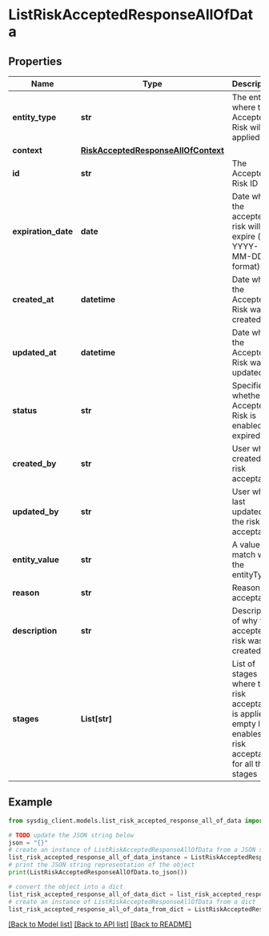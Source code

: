 # ListRiskAcceptedResponseAllOfData


## Properties

Name | Type | Description | Notes
------------ | ------------- | ------------- | -------------
**entity_type** | **str** | The entity where the Accepted Risk will be applied. | 
**context** | [**RiskAcceptedResponseAllOfContext**](RiskAcceptedResponseAllOfContext.md) |  | 
**id** | **str** | The Accepted Risk ID | 
**expiration_date** | **date** | Date when the accepted risk will expire (in YYYY-MM-DD format) | [optional] 
**created_at** | **datetime** | Date when the Accepted Risk was created | [optional] 
**updated_at** | **datetime** | Date when the Accepted Risk was updated | [optional] 
**status** | **str** | Specifies whether the Accepted Risk is enabled or expired | 
**created_by** | **str** | User who created the risk acceptance | [optional] 
**updated_by** | **str** | User who last updated the risk acceptance | [optional] 
**entity_value** | **str** | A value to match with the entityType | 
**reason** | **str** | Reason for acceptance | 
**description** | **str** | Description of why the accepted risk was created | 
**stages** | **List[str]** | List of stages where the risk acceptance is applied, empty list enables risk acceptance for all the stages | [optional] 

## Example

```python
from sysdig_client.models.list_risk_accepted_response_all_of_data import ListRiskAcceptedResponseAllOfData

# TODO update the JSON string below
json = "{}"
# create an instance of ListRiskAcceptedResponseAllOfData from a JSON string
list_risk_accepted_response_all_of_data_instance = ListRiskAcceptedResponseAllOfData.from_json(json)
# print the JSON string representation of the object
print(ListRiskAcceptedResponseAllOfData.to_json())

# convert the object into a dict
list_risk_accepted_response_all_of_data_dict = list_risk_accepted_response_all_of_data_instance.to_dict()
# create an instance of ListRiskAcceptedResponseAllOfData from a dict
list_risk_accepted_response_all_of_data_from_dict = ListRiskAcceptedResponseAllOfData.from_dict(list_risk_accepted_response_all_of_data_dict)
```
[[Back to Model list]](../README.md#documentation-for-models) [[Back to API list]](../README.md#documentation-for-api-endpoints) [[Back to README]](../README.md)


